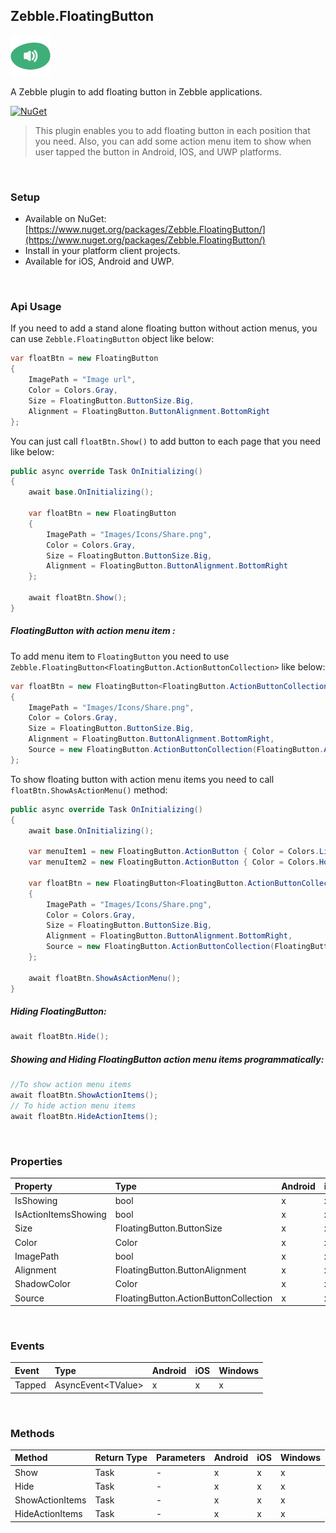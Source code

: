 [logo]: https://raw.githubusercontent.com/Geeksltd/Zebble.FloatingButton/master/Shared/NuGet/Icon.png "Zebble.FloatingButton"


## Zebble.FloatingButton

![logo]

A Zebble plugin to add floating button in Zebble applications.


[![NuGet](https://img.shields.io/nuget/v/Zebble.FloatingButton.svg?label=NuGet)](https://www.nuget.org/packages/Zebble.FloatingButton/)

> This plugin enables you to add floating button in each position that you need. Also, you can add some action menu item to show when user tapped the button in Android, IOS, and UWP platforms.

<br>


### Setup
* Available on NuGet: [https://www.nuget.org/packages/Zebble.FloatingButton/](https://www.nuget.org/packages/Zebble.FloatingButton/)
* Install in your platform client projects.
* Available for iOS, Android and UWP.
<br>


### Api Usage

If you need to add a stand alone floating button without action menus, you can use `Zebble.FloatingButton` object like below:
```csharp
var floatBtn = new FloatingButton
{
    ImagePath = "Image url",
    Color = Colors.Gray,
    Size = FloatingButton.ButtonSize.Big,
    Alignment = FloatingButton.ButtonAlignment.BottomRight
};
```
You can just call `floatBtn.Show()` to add button to each page that you need like below:
```csharp
public async override Task OnInitializing()
{
    await base.OnInitializing();
    
    var floatBtn = new FloatingButton
    {
        ImagePath = "Images/Icons/Share.png",
        Color = Colors.Gray,
        Size = FloatingButton.ButtonSize.Big,
        Alignment = FloatingButton.ButtonAlignment.BottomRight
    };

    await floatBtn.Show();
}
```

##### FloatingButton with action menu item :
To add menu item to `FloatingButton` you need to use `Zebble.FloatingButton<FloatingButton.ActionButtonCollection>` like below:
```csharp
var floatBtn = new FloatingButton<FloatingButton.ActionButtonCollection>
{
    ImagePath = "Images/Icons/Share.png",
    Color = Colors.Gray,
    Size = FloatingButton.ButtonSize.Big,
    Alignment = FloatingButton.ButtonAlignment.BottomRight,
    Source = new FloatingButton.ActionButtonCollection(FloatingButton.ActionButtonAlignment.Top, menuItem1, menuItem2, menuItem3)
};
```
To show floating button with action menu items you need to call `floatBtn.ShowAsActionMenu()` method:
```csharp
public async override Task OnInitializing()
{
    await base.OnInitializing();

    var menuItem1 = new FloatingButton.ActionButton { Color = Colors.LightPink, ImagePath = "Images/Icons/Check.png" };
    var menuItem2 = new FloatingButton.ActionButton { Color = Colors.HotPink, ImagePath = "Images/Icons/Share.png" };

    var floatBtn = new FloatingButton<FloatingButton.ActionButtonCollection>
    {
        ImagePath = "Images/Icons/Share.png",
        Color = Colors.Gray,
        Size = FloatingButton.ButtonSize.Big,
        Alignment = FloatingButton.ButtonAlignment.BottomRight,
        Source = new FloatingButton.ActionButtonCollection(FloatingButton.ActionButtonAlignment.Top, menuItem1, menuItem2)
    };

    await floatBtn.ShowAsActionMenu();
}
```

##### Hiding FloatingButton:
```csharp
await floatBtn.Hide();
```

##### Showing and Hiding FloatingButton action menu items programmatically:
```csharp
//To show action menu items
await floatBtn.ShowActionItems();
// To hide action menu items
await floatBtn.HideActionItems();
```
<br>

### Properties
| Property     | Type         | Android | iOS | Windows |
| :----------- | :----------- | :------ | :-- | :------ |
| IsShowing           | bool          | x       | x   | x       |
| IsActionItemsShowing           | bool          | x       | x   | x       |
| Size           | FloatingButton.ButtonSize          | x       | x   | x       |
| Color           | Color          | x       | x   | x       |
| ImagePath           | bool          | x       | x   | x       |
| Alignment           | FloatingButton.ButtonAlignment          | x       | x   | x       |
| ShadowColor           | Color          | x       | x   | x       |
| Source           | FloatingButton.ActionButtonCollection          | x       | x   | x       |

<br>


### Events
| Event             | Type                                          | Android | iOS | Windows |
| :-----------      | :-----------                                  | :------ | :-- | :------ |
| Tapped            | AsyncEvent<TValue&gt;    | x       | x   | x       |


<br>

### Methods
| Method       | Return Type  | Parameters                          | Android | iOS | Windows |
| :----------- | :----------- | :-----------                        | :------ | :-- | :------ |
| Show         | Task         | -| x       | x   | x       |
| Hide  | Task         | -| x       | x   | x       |
| ShowActionItems  | Task         | -| x       | x   | x       |
| HideActionItems  | Task         | -| x       | x   | x       |